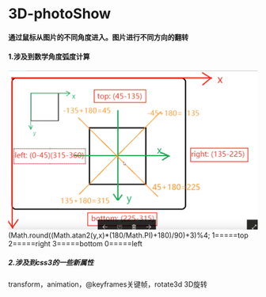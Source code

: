 # 3D-photoShow
#### 通过鼠标从图片的不同角度进入。图片进行不同方向的翻转
#### 1.涉及到数学角度弧度计算
![Alt text](https://raw.githubusercontent.com/worksmile/3D-photoShow/master/Screenshots/1.png)
(Math.round((Math.atan2(y,x)*(180/Math.PI)+180)/90)+3)%4;
1=====top
2=====right
3=====bottom
0=====left
##### 2.涉及到css3的一些新属性
transform，animation，@keyframes关键帧，rotate3d 3D旋转


